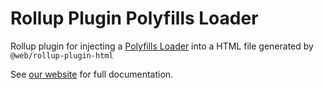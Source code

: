 # Rollup Plugin Polyfills Loader

Rollup plugin for injecting a [Polyfills Loader](./polyfills-loader.md) into a HTML file generated by `@web/rollup-plugin-html`

See [our website](https://modern-web.dev/docs/building/rollup-plugin-polyfills-loader/) for full documentation.
